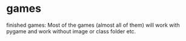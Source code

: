 games
=====

finished games:
  Most of the games (almost all of them) will work with pygame and work without image or class folder etc. 

